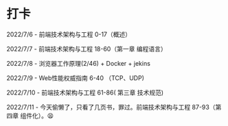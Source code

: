 # 打卡

2022/7/6 - 前端技术架构与工程 0-17（概述）

2022/7/7 - 前端技术架构与工程 18-60（第一章 编程语言）

2022/7/8 - 浏览器工作原理(2/46) + Docker + jekins

2022/7/9 - Web性能权威指南 6-40 （TCP、UDP)

2022/7/10 - 前端技术架构与工程 61-86( 第三章 技术规范)

2022/7/11 - 今天偷懒了，只看了几页书，罪过。前端技术架构与工程 87-93（第四章 组件化）。:tired_face: 
